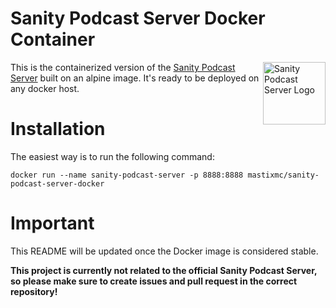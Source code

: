 # Sanity Podcast Server Docker Container

<img align="right" width="100" height="100" alt="Sanity Podcast Server Logo" src="https://github.com/kmelve/sanity-podcast-server/blob/master/static/sanity-podcast-logo.png?raw=true">

This is the containerized version of the [Sanity Podcast Server](hhttps://raw.githubusercontent.com/kmelve/sanity-podcast-server) built on an alpine image. It's ready to be deployed on any docker host.

# Installation

The easiest way is to run the following command:

`docker run --name sanity-podcast-server -p 8888:8888 mastixmc/sanity-podcast-server-docker`

# Important

This README will be updated once the Docker image is considered stable.

**This project is currently not related to the official Sanity Podcast Server, so please make sure to create issues and pull request in the correct repository!**
